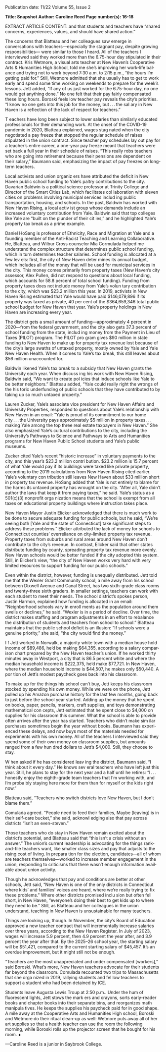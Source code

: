 Publication date: 11/22
Volume 55, Issue 2

**Title: Snapshot**
**Author: Caroline Reed**
**Page number(s): 16-18**

EXTRACT ARTICLE CONTENT:
and that students and teachers have 
“shared concerns, experiences, values, and 
should have shared action.”

The concerns that Blatteau and her 
colleagues saw emerge in conversations 
with teachers—especially the stagnant 
pay, despite growing responsibilities—
were similar to those I heard. All of the 
teachers I interviewed said they worked 
more than the 6.75-hour day stipulated 
in their contract. Kris Wetmore, a visual 
arts teacher at New Haven’s Cooperative 
Arts & Humanities High School, told 
me she’s improving her work-life bal­
ance and trying not to work beyond 7:30 
a.m. to 2:15 p.m., “the hours I’m getting 
paid for.” Still, Wetmore admitted that 
she usually has to get to work early and 
spend some time working on weekends 
to prepare for the week’s lessons. Jett 
added, “If any of us just worked for the 
6.75-hour day, no one would get anything 
done.” No one felt that their pay fairly 
compensated these long hours. 
Boroski feels low teacher pay reveals 
the city’s priorities. “I know no one gets 
into this job for the money, but . . . the sal­
ary in New Haven is a reflection of the 
lack of respect for teachers.”


T
eachers have long been subject to 
lower salaries than similarly educated 
professionals for their demanding work. 
At the onset of the COVID-19 pandemic 
in 2020, Blatteau explained, wages stag­
nated when the city negotiated a pay 
freeze that stopped the regular schedule 
of raises stipulated in the union contract. 
Since teacher pay schedules lay out pay 
for a teacher’s entire career, a one-year 
pay freeze meant that teachers were set 
back a full year in their schedule of raises. 
“This really robs teachers who are going 
into retirement because their pensions 
are dependent on their salary,” Baumann 
said, emphasizing the impact of pay 
freezes on long-term teachers.


Local activists and union organiz­
ers have attributed the deficit in New 
Haven public school funding to Yale’s 
paltry contributions to the city. Davarian 
Baldwin is a political science professor 
at Trinity College and Director of the 
Smart Cities Lab, which facilitates col­
laboration with eleven cities on problems 
involving municipal services includ­
ing public transportation, housing, and 
schools. In the past, Baldwin has worked 
with New Haven Rising, a local activ­
ist group whose demands include an 
increased voluntary contribution from 
Yale. Baldwin said that top colleges like 
Yale are “built on the plunder of their cit­
ies,” and he highlighted Yale’s property 
tax break as a prime example.


Daniel HoSang is professor of 
Ethnicity, Race and Migration at 
Yale and a founding member of the 
Anti-Racist Teaching and Learning 
Collaborative. He, Blatteau, and Wilbur 
Cross counselor Mia Cormulada helped 
me understand the complex structure 
that determines public school funding, 
which in turn determines teacher salaries. 
School funding is allocated at a few lev­
els: first, the city of New Haven deter­
mines its annual budget, which includes 
all of the money that will be used for 
municipal services in the city. This 
money comes primarily from property 
taxes (New Haven’s city assessor, Alex 
Pullen, did not respond to questions 
about local funding, which accounts for 
58.8 percent of total school funding). 
Funding from property taxes does 
not include money from Yale’s volun­
tary contribution to the city, which was 
$23.2 million this year. In 2019, activists 
in New Haven Rising estimated that 
Yale would have paid $146,079,896 if 
its property was taxed as private, 40 per­
cent of the $364,659,346 total public 
school budget for New Haven that year. 
Yale’s property holdings in New Haven
are increasing every year.


The district gets a small amount of 
funding—approximately 4 percent in 
2020—from the federal government, 
and the city also gets 37.3 percent of 
school funding from the state, includ­
ing money from the Payment in Lieu of 
Taxes (PILOT) program. The PILOT pro­
gram gives $90 million in state funding 
to New Haven to make up for property 
tax revenue lost because of the city’s 
large swaths of untaxed property, mostly 
owned by Yale and Yale New Haven 
Health. When it comes to Yale’s tax 
break, this still leaves about $56 million
unaccounted for.


Baldwin likened Yale’s tax break to 
a subsidy that New Haven grants the 
University each year. When discuss­
ing his work with New Haven Rising, 
Baldwin said, “We want to create pol­
icies that induce schools like Yale to be 
better neighbors.” Blatteau added, “Yale 
could really right the wrongs of the his­
toric underfunding of public schools that 
they have contributed to by taking up so 
much untaxed property.”


Lauren Zucker, Yale’s associate 
vice president for New Haven Affairs 
and University Properties, responded 
to questions about Yale’s relationship 
with New Haven in an email: “Yale is 
proud of its commitment to our home 
city . . . the University pays approximately 
$5 million in property taxes . . . making 
Yale among the top three real estate 
taxpayers in New Haven.” She also 
emphasized Yale’s cultural contributions 
to the city, including the University’s 
Pathways to Science and Pathways 
to Arts and Humanities programs for
New Haven Public School students and 
Yale’s public museums.


Zucker cited Yale’s recent “historic 
increase” in voluntary payments to the 
city, and this year’s $23.2 million contri­
bution. $23.2 million is 15.7 percent of 
what Yale would pay if its buildings were 
taxed like private property, according to 
the 2019 calculations from New Haven 
Rising cited earlier. Yale’s voluntary con­
tribution still leaves New Haven about 
$33 million short in property tax revenue. 
HoSang added that Yale is not 
entirely to blame for the harms its 
untaxed property has wrought on the 
city. “After all, Yale didn’t author the laws 
that keep it from paying taxes,” he said. 
Yale’s status as a 501(c)(3) nonprofit orga­
nization means that the school is exempt 
from all taxes on educational property 
buildings where instruction takes place.


New Haven Mayor Justin Elicker 
acknowledged that there is much work 
to be done to secure adequate funding for 
public schools, but he said, “We’re seeing 
both [Yale and the state of Connecticut] 
take significant steps to address these 
problems.” 
Elicker 
attributed 
the
lack of money for schools to Connecticut 
counties’ overreliance on city-limited 
property tax revenue. Property taxes 
from suburbs and rural areas around 
New Haven don’t contribute to the 
city’s revenue. In contrast, Elicker said 
that other states distribute funding by 
county, spreading property tax revenue 
more evenly. New Haven schools would 
be better funded if the city adopted this 
system. Still, in Elicker’s view, “the city 
of New Haven works very hard with very 
limited resources to support funding for 
our public schools.”


Even within the district, however, 
funding is unequally distributed. Jett told 
me that the Wexler Grant Community 
school, a mile away from his school 
between Dixwell Avenue 
and Canal Street, has 
two 
sixth-grade 
class­
rooms and twenty-three 
sixth graders. In smaller 
settings, 
teachers 
can 
work with each student 
to meet their needs. The 
school district’s spokes­
person, 
Justin 
Harmon, 
explained 
how funding is allocated in an email: 
“Neighborhood schools vary in enroll­
ments as the population around them 
swells or declines,” he said. “Wexler is in a
period of decline. Over time, the district 
makes staffing and program adjustments 
in an effort to rebalance the distribution 
of students and teachers from school 
to school.” Blatteau maintains that the 
public school deficit is an illusion: “If 
schools were a genuine priority,” she said, 
“the city would find the money.”


I
f Jett worked in Norwalk, a majority 
white town with a median house­
hold income of $89,486, he’d be making 
$64,355, according to a salary compar­
ison chart prepared by the New Haven 
teacher’s union. If he worked thirty 
minutes away in Westport, a city that 
is 86.5 percent white and where the 
median household income is $222,375, 
he’d make $77,721. In New Haven, 
where the median household income is 
$44,507, he makes only $50,440. A por­
tion of Jett’s modest paycheck goes back 
into his classroom.


To make up for the things his 
school can’t buy, Jett keeps his classroom 
stocked by spending his own money. 
While we were on the phone, Jett pulled 
up his Amazon purchase history for 
the last few months, going back to just 
before the school year started. Adding up 
the money that he spent on books, paper, 
pencils, markers, craft supplies, and 
toys demonstrating mathematical con­
cepts, Jett estimated that he spent close 
to $4,000 on supplies for his classroom 
this summer. What the school is able to 
provide often arrives after the year has 
started. Teachers who didn’t make sim­
ilar purchases sometimes begin the year 
without books. Baumann has experi­
enced these delays, and now buys most 
of the materials needed for experiments 
with his own money. All of the teachers 
I interviewed said they spend some of 
their own money on classroom supplies, 
but amounts ranged from a few hun­
dred dollars to Jett’s $4,000. Still, they
choose to stay.


W
hen asked if he has considered leav­
ing the district, Baumann said, “I 
think about it every day.” He knows sev­
eral teachers who have left just this year. 
Still, he plans to stay for the next year 
and a half until he retires: “I . . . honestly 
enjoy the eighth-grade team teachers 
that I’m working with, and I’m proba­
bly staying here more for them than for 
myself or the kids right now.”


Blatteau said, “Teachers who switch 
districts love New Haven, but I don’t 
blame them.”


Comulada agreed. “People need to 
feed their families, Maybe [leaving] is in 
their self-care bucket,” she said, acknowl­
edging also that pay across districts “isn’t 
an even-steven.”


Those teachers who do stay in New 
Haven remain excited about the district’s 
potential, and Blatteau said that “this isn’t 
a crisis without an answer.” The union’s 
current leadership is advocating for the 
things rank-and-file teachers want, like 
smaller class sizes and pay that adjusts 
to the rising cost of living. In prepara­
tion for the election, candidates—all of 
whom are teachers themselves—worked 
to increase member engagement in the 
union, responding to criticisms that 
there wasn’t enough information avail­
able about union activity.


Though he acknowledges that pay
and conditions are better at other 
schools, Jett said, “New Haven is one of 
the only districts in Connecticut where 
kids’ and families’ voices are heard, where 
we’re really trying to fix these problems.” 
Where other districts promised inclu­
sion but often fell short, in New Haven, 
“everyone’s doing their best to get kids 
up to where they need to be.” Still, as 
Blatteau and her colleagues in the union 
understand, teaching in New Haven is 
unsustainable for many teachers.


Things are looking up, though. In 
November, the city’s Board of Education 
approved a new teacher contract that 
will incrementally increase salaries over 
three years, according to the New Haven 
Register. In July of 2023, wages will 
increase 5.9 percent, then 4.9 percent the 
year after, and 3.9 percent the year after 
that. By the 2025–26 school 
year, the starting salary will 
be $51,421, compared to 
the current starting salary 
of $45,457. It’s an overdue 
improvement, but it might 
still not be enough.


“Teachers are the most 
unappreciated and under­
compensated [workers],” said Boroski. 
What’s more, New Haven teachers 
advocate for their students far beyond 
the classroom. Comulada recounted two 
trips to Massachusetts that she orga­
nized in 2019, rallying students and fel­
low teachers to support a student who 
had been detained by ICE.


Students 
leave 
Augusta 
Lewis 
Troup at 2:50 p.m.. Under the hum of 
fluorescent lights, Jett stows the mark­
ers and crayons, sorts early-reader books 
and chapter books into their separate 
bins, and reorganizes math manipula­
tives. He keeps the supplies his paycheck 
paid for in good shape. A mile away at 
the Cooperative Arts and Humanities 
High school, Boroski and Wetmore do 
their ritual clean-up as well: Wetmore 
puts away all of her art supplies so that 
a health teacher can use the room the 
following morning, while Boroski rolls 
up the projector screen that he bought
for his room. ∎

—Caroline Reed is a junior
in Saybrook College.